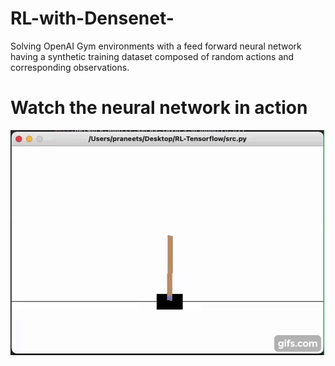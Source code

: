 # RL-with-Densenet-
Solving OpenAI Gym environments with a feed forward neural network having a synthetic training dataset composed of random actions and corresponding observations.

# Watch the neural network in action 
![Demo](https://github.com/PraneetNeuro/RL-with-Densenet-/blob/main/gif.gif?raw=true)
